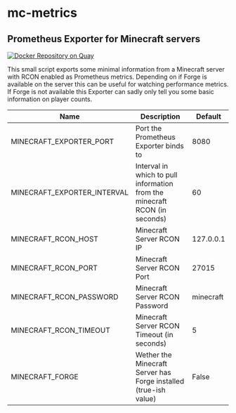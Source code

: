 # mc-metrics
## Prometheus Exporter for Minecraft servers
[![Docker Repository on Quay](https://quay.io/repository/lhw/mc-metrics/status "Docker Repository on Quay")](https://quay.io/repository/lhw/mc-metrics)

This small script exports some minimal information from a Minecraft server with RCON enabled as Prometheus metrics.
Depending on if Forge is available on the server this can be useful for watching performance metrics. If Forge is not available
this Exporter can sadly only tell you some basic information on player counts.

| Name | Description | Default |
| -------- | -------- | -------- |
| MINECRAFT_EXPORTER_PORT     | Port the Prometheus Exporter binds to     | 8080     |
| MINECRAFT_EXPORTER_INTERVAL | Interval in which to pull information from the minecraft RCON (in seconds) | 60 |
| MINECRAFT_RCON_HOST | Minecraft Server RCON IP | 127.0.0.1 |
| MINECRAFT_RCON_PORT | Minecraft Server RCON Port | 27015 |
| MINECRAFT_RCON_PASSWORD | Minecraft Server RCON Password | minecraft |
| MINECRAFT_RCON_TIMEOUT | Minecraft Server RCON Timeout (in seconds) | 5 |
| MINECRAFT_FORGE | Wether the Minecraft Server has Forge installed (true-ish value) | False |
